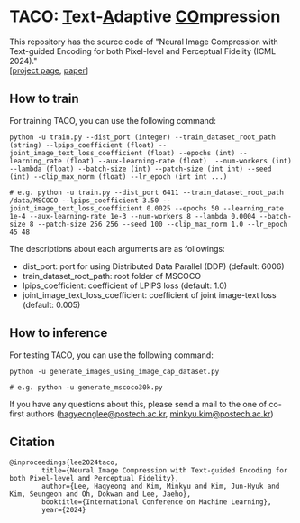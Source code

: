 # TACO: <u>T</u>ext-<u>A</u>daptive <u>CO</u>mpression

This repository has the source code of "Neural Image Compression with Text-guided Encoding for both Pixel-level and Perceptual Fidelity (ICML 2024)." <br>
[[project page](https://taco-imagecompression.github.io), [paper](https://arxiv.org/abs/2403.02944)]


## How to train
For training TACO, you can use the following command:
```
python -u train.py --dist_port (integer) --train_dataset_root_path (string) --lpips_coefficient (float) --joint_image_text_loss_coefficient (float) --epochs (int) --learning_rate (float) --aux-learning-rate (float)  --num-workers (int) --lambda (float) --batch-size (int) --patch-size (int int) --seed (int) --clip_max_norm (float) --lr_epoch (int int ...)  

# e.g. python -u train.py --dist_port 6411 --train_dataset_root_path /data/MSCOCO --lpips_coefficient 3.50 --joint_image_text_loss_coefficient 0.0025 --epochs 50 --learning_rate 1e-4 --aux-learning-rate 1e-3 --num-workers 8 --lambda 0.0004 --batch-size 8 --patch-size 256 256 --seed 100 --clip_max_norm 1.0 --lr_epoch 45 48 
```

The descriptions about each arguments are as followings:

* dist_port: port for using Distributed Data Parallel (DDP) (default: 6006)
* train_dataset_root_path: root folder of MSCOCO
* lpips_coefficient: coefficient of LPIPS loss (default: 1.0)
* joint_image_text_loss_coefficient: coefficient of joint image-text loss (default: 0.005)
<!-- * epochs: 
* learning_rate: 
* aux-learning-rate: 
* num-workers: 
* lambda: 
* batch-size: 
* patch-size: 
* seed: 
* clip_max_norm: 
* lr_epoch -->

## How to inference 
For testing TACO, you can use the following command:
```
python -u generate_images_using_image_cap_dataset.py 

# e.g. python -u generate_mscoco30k.py 
```

If you have any questions about this, please send a mail to the one of co-first authors (hagyeonglee@postech.ac.kr,  minkyu.kim@postech.ac.kr) 

## Citation
```
@inproceedings{lee2024taco,
        title={Neural Image Compression with Text-guided Encoding for both Pixel-level and Perceptual Fidelity},
        author={Lee, Hagyeong and Kim, Minkyu and Kim, Jun-Hyuk and Kim, Seungeon and Oh, Dokwan and Lee, Jaeho},
        booktitle={International Conference on Machine Learning},
        year={2024}
```